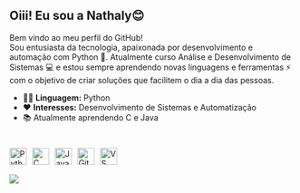 ## Oiii! Eu sou a Nathaly😊

Bem vindo ao meu perfil do GitHub!<br>
Sou entusiasta da tecnologia, apaixonada por desenvolvimento e automação com Python 🐍.
Atualmente curso Análise e Desenvolvimento de Sistemas 💻 e estou sempre aprendendo novas linguagens e ferramentas ⚡ com o objetivo de criar soluções que facilitem o dia a dia das pessoas.
- 👩‍💻 **Linguagem:** Python
- ❤️ **Interesses:** Desenvolvimento de Sistemas e Automatização
- 📚 Atualmente aprendendo C e Java
#
<div style="display: flex; align-items: center; gap: 10px;">
    <img src="https://cdn.jsdelivr.net/gh/devicons/devicon@latest/icons/python/python-original.svg" width="30" height="30" alt="Python" />
    <img src="https://cdn.jsdelivr.net/gh/devicons/devicon@latest/icons/c/c-original.svg" width="30" height="30" alt="C" />
    <img src="https://cdn.jsdelivr.net/gh/devicons/devicon@latest/icons/java/java-original.svg" width="30" height="30" alt="Java" />
    <img src="https://cdn.jsdelivr.net/gh/devicons/devicon@latest/icons/git/git-original.svg" width="30" height="30" alt="Git" />
    <img src="https://cdn.jsdelivr.net/gh/devicons/devicon@latest/icons/vscode/vscode-original.svg" width="30" height="30" alt="VS Code" />
</div><br>

<div>
  <a href="https://www.linkedin.com/in/nathaly-cardoso-9955412b2/" target="_blank"><img src="https://img.shields.io/badge/LinkedIn-0077B5?style=for-the-badge&logo=linkedin&logoColor=white" target="_blank">
</div>



          

